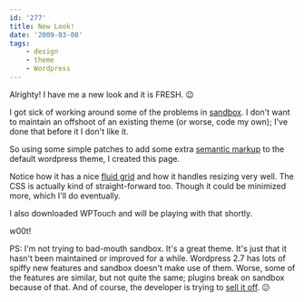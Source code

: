 ```yaml
---
id: '277'
title: New Look!
date: '2009-03-08'
tags:
    - design
    - theme
    - Wordpress
---
```


Alrighty! I have me a new look and it is FRESH. :wink:

I got sick of working around some of the problems in
[sandbox](http://www.plaintxt.org/themes/sandbox/). I don't want to maintain
an offshoot of an existing theme (or worse, code my own); I've done that
before it I don't like it.

So using some simple patches to add some extra
[semantic markup](http://en.wikipedia.org/wiki/Semantic_Web) to the default
wordpress theme, I created this page.

<!-- more -->

Notice how it has a nice
[fluid grid](http://www.alistapart.com/articles/fluidgrids 'A List Apart article about Fluid Grids')
and how it handles resizing very well. The CSS is actually kind of
straight-forward too. Though it could be minimized more, which I'll do
eventually.

I also downloaded WPTouch and will be playing with that shortly.

w00t!

PS: I'm not trying to bad-mouth sandbox. It's a great theme. It's just that it
hasn't been maintained or improved for a while. Wordpress 2.7 has lots of
spiffy new features and sandbox doesn't make use of them. Worse, some of the
features are similar, but not quite the same; plugins break on sandbox because
of that. And of course, the developer is trying to
[sell it off](http://www.plaintxt.org/2009/01/looking-for-a-wordpress-brand/).
:confused:
